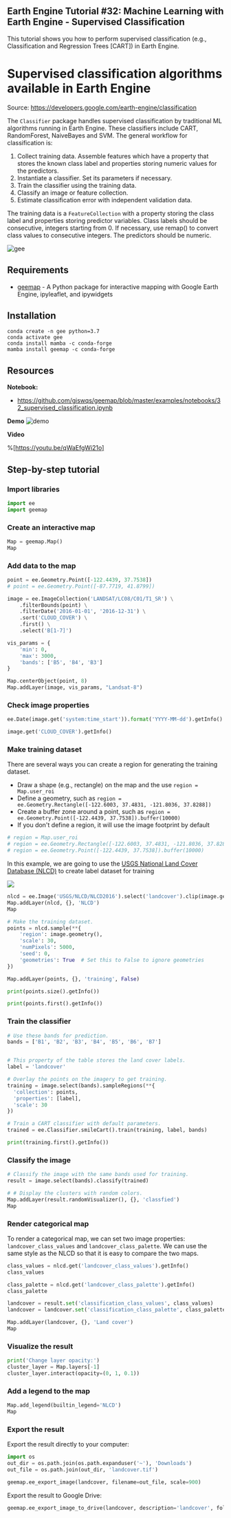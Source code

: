 ## Earth Engine Tutorial #32: Machine Learning with Earth Engine - Supervised Classification

This tutorial shows you how to perform supervised classification (e.g., Classification and Regression Trees [CART]) in Earth Engine.

# Supervised classification algorithms available in Earth Engine

Source: https://developers.google.com/earth-engine/classification

The `Classifier` package handles supervised classification by traditional ML algorithms running in Earth Engine. These classifiers include CART, RandomForest, NaiveBayes and SVM. The general workflow for classification is:

1. Collect training data. Assemble features which have a property that stores the known class label and properties storing numeric values for the predictors.
2. Instantiate a classifier. Set its parameters if necessary.
3. Train the classifier using the training data.
4. Classify an image or feature collection.
5. Estimate classification error with independent validation data.

The training data is a `FeatureCollection` with a property storing the class label and properties storing predictor variables. Class labels should be consecutive, integers starting from 0. If necessary, use remap() to convert class values to consecutive integers. The predictors should be numeric.

![gee](https://i.imgur.com/vROsEiq.png)

## Requirements
- [geemap](https://github.com/giswqs/geemap) - A Python package for interactive mapping with Google Earth Engine, ipyleaflet, and ipywidgets

## Installation
```
conda create -n gee python=3.7
conda activate gee
conda install mamba -c conda-forge
mamba install geemap -c conda-forge
```

## Resources

**Notebook:**
- https://github.com/giswqs/geemap/blob/master/examples/notebooks/32_supervised_classification.ipynb

**Demo**
![demo](https://i.imgur.com/jJ2Xiu6.gif)

**Video**

%[https://youtu.be/qWaEfgWi21o]

## Step-by-step tutorial

### Import libraries


```python
import ee
import geemap
```

### Create an interactive map


```python
Map = geemap.Map()
Map
```

### Add data to the map


```python
point = ee.Geometry.Point([-122.4439, 37.7538])
# point = ee.Geometry.Point([-87.7719, 41.8799])

image = ee.ImageCollection('LANDSAT/LC08/C01/T1_SR') \
    .filterBounds(point) \
    .filterDate('2016-01-01', '2016-12-31') \
    .sort('CLOUD_COVER') \
    .first() \
    .select('B[1-7]')

vis_params = {
    'min': 0,
    'max': 3000,
    'bands': ['B5', 'B4', 'B3']
}

Map.centerObject(point, 8)
Map.addLayer(image, vis_params, "Landsat-8")
```

### Check image properties


```python
ee.Date(image.get('system:time_start')).format('YYYY-MM-dd').getInfo()
```


```python
image.get('CLOUD_COVER').getInfo()
```

### Make training dataset

There are several ways you can create a region for generating the training dataset.

- Draw a shape (e.g., rectangle) on the map and the use `region = Map.user_roi`
- Define a geometry, such as `region = ee.Geometry.Rectangle([-122.6003, 37.4831, -121.8036, 37.8288])`
- Create a buffer zone around a point, such as `region = ee.Geometry.Point([-122.4439, 37.7538]).buffer(10000)`
- If you don't define a region, it will use the image footprint by default


```python
# region = Map.user_roi
# region = ee.Geometry.Rectangle([-122.6003, 37.4831, -121.8036, 37.8288])
# region = ee.Geometry.Point([-122.4439, 37.7538]).buffer(10000)
```

In this example, we are going to use the [USGS National Land Cover Database (NLCD)](https://developers.google.com/earth-engine/datasets/catalog/USGS_NLCD) to create label dataset for training


![](https://i.imgur.com/7QoRXxu.png)


```python
nlcd = ee.Image('USGS/NLCD/NLCD2016').select('landcover').clip(image.geometry())
Map.addLayer(nlcd, {}, 'NLCD')
Map
```


```python
# Make the training dataset.
points = nlcd.sample(**{
    'region': image.geometry(),
    'scale': 30,
    'numPixels': 5000,
    'seed': 0,
    'geometries': True  # Set this to False to ignore geometries
})

Map.addLayer(points, {}, 'training', False)
```


```python
print(points.size().getInfo())
```


```python
print(points.first().getInfo())
```

### Train the classifier


```python
# Use these bands for prediction.
bands = ['B1', 'B2', 'B3', 'B4', 'B5', 'B6', 'B7']


# This property of the table stores the land cover labels.
label = 'landcover'

# Overlay the points on the imagery to get training.
training = image.select(bands).sampleRegions(**{
  'collection': points,
  'properties': [label],
  'scale': 30
})

# Train a CART classifier with default parameters.
trained = ee.Classifier.smileCart().train(training, label, bands)
```


```python
print(training.first().getInfo())
```

### Classify the image


```python
# Classify the image with the same bands used for training.
result = image.select(bands).classify(trained)

# # Display the clusters with random colors.
Map.addLayer(result.randomVisualizer(), {}, 'classfied')
Map
```

### Render categorical map

To render a categorical map, we can set two image properties: `landcover_class_values` and `landcover_class_palette`. We can use the same style as the NLCD so that it is easy to compare the two maps. 


```python
class_values = nlcd.get('landcover_class_values').getInfo()
class_values
```


```python
class_palette = nlcd.get('landcover_class_palette').getInfo()
class_palette
```


```python
landcover = result.set('classification_class_values', class_values)
landcover = landcover.set('classification_class_palette', class_palette)
```


```python
Map.addLayer(landcover, {}, 'Land cover')
Map
```

### Visualize the result


```python
print('Change layer opacity:')
cluster_layer = Map.layers[-1]
cluster_layer.interact(opacity=(0, 1, 0.1))
```

### Add a legend to the map


```python
Map.add_legend(builtin_legend='NLCD')
Map
```

### Export the result

Export the result directly to your computer:


```python
import os
out_dir = os.path.join(os.path.expanduser('~'), 'Downloads')
out_file = os.path.join(out_dir, 'landcover.tif')
```


```python
geemap.ee_export_image(landcover, filename=out_file, scale=900)
```

Export the result to Google Drive:


```python
geemap.ee_export_image_to_drive(landcover, description='landcover', folder='export', scale=900)
```